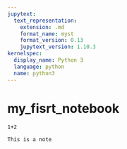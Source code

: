 ```yaml
---
jupytext:
  text_representation:
    extension: .md
    format_name: myst
    format_version: 0.13
    jupytext_version: 1.10.3
kernelspec:
  display_name: Python 3
  language: python
  name: python3
---
```


# my_fisrt_notebook

```{code-cell} ipython3
1+2
```

```{note}
This is a note
```

